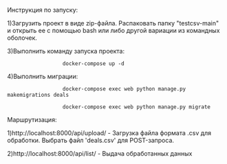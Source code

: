 Инструкция по запуску:

1)Загрузить проект в виде zip-файла. Распаковать папку "testcsv-main" и открыть ее с помощью bash или либо другой вариации из командных оболочек.


3)Выполнить команду запуска проекта: 
                      
                      docker-compose up -d

4)Выполнить миграции: 

                      docker-compose exec web python manage.py makemigrations deals
                      
                      docker-compose exec web python manage.py migrate

Маршрутизация:

1)http://localhost:8000/api/upload/ - Загрузка файла формата .csv для обработки. Выбрать файл 'deals.csv' для POST-запроса.

2)http://localhost:8000/api/list/ - Выдача обработанных данных
